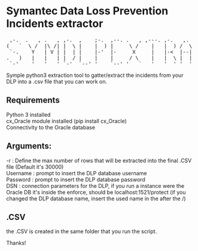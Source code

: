 # Symantec Data Loss Prevention Incidents extractor

<pre>
 ,-.  .   , .   , ,-.  ,    ;-.  ,--. .   , ,---. ,-.   ,.   ,-. ,---.  ,-.  ,-.  
(   `  \ /  |\ /| |  \ |    |  ) |     \ /    |   |  ) /  \ /      |   /   \ |  ) 
 `-.    Y   | V | |  | |    |-'  |-     X     |   |-<  |--| |      |   |   | |-<  
.   )   |   |   | |  / |    |    |     / \    |   |  \ |  | \      |   \   / |  \ 
 `-'    '   '   ' `-'  `--' '    `--' '   `   '   '  ' '  '  `-'   '    `-'  '  '  By: Newton </pre>

Symple python3 extraction tool to gatter/extract the incidents from your DLP into a .csv file that you can work on.

## Requirements

Python 3 installed</br>
cx_Oracle module installed (pip install cx_Oracle)</br>
Connectivity to the Oracle database</br>

## Arguments:
-r : Define the max number of rows that will be extracted into the final .CSV file (Default it's 30000) </br>
Username : prompt to insert the DLP database username </br>
Password : prompt to insert the DLP database password </br>
DSN : connection parameters for the DLP, if you run a instance were the Oracle DB it's inside the enforce, should be localhost:1521/protect (if you changed the DLP database name, insert the used name in the after the /) </br>


## .CSV

the .CSV is created in the same folder that you run the script.

Thanks!



